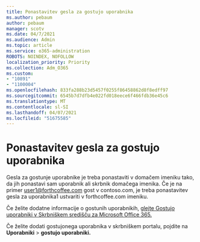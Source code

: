 ```yaml
---
title: Ponastavitev gesla za gostujo uporabnika
ms.author: pebaum
author: pebaum
manager: scotv
ms.date: 04/7/2021
ms.audience: Admin
ms.topic: article
ms.service: o365-administration
ROBOTS: NOINDEX, NOFOLLOW
localization_priority: Priority
ms.collection: Adm_O365
ms.custom:
- "10891"
- "1100004"
ms.openlocfilehash: 833fa288b23d5457f0255f86458862d8f8edff97
ms.sourcegitcommit: 6545b7d7dfb4e022fd018eece6f466fdb36e45c6
ms.translationtype: MT
ms.contentlocale: sl-SI
ms.lasthandoff: 04/07/2021
ms.locfileid: "51675585"
---
```

# <a name="guest-user-password-reset"></a>Ponastavitev gesla za gostujo uporabnika

Gesla za gostunje uporabnike je treba ponastaviti v domačem imeniku tako, da jih ponastavi sam uporabnik ali skrbnik domačega imenika. Če je na primer user1@forthcoffee.com gost v contoso.com, je treba ponastavitev gesla za uporabnika1 ustvariti v forthcoffee.com imeniku.

Če želite dodatne informacije o gostunih uporabnikih, [glejte Gostujo uporabniki v Skrbniškem središču za Microsoft Office 365.](https://docs.microsoft.com/microsoft-365/admin/add-users/about-guest-users)

Če želite dodati gostujonega uporabnika v skrbniškem portalu, pojdite na **Uporabniki**  >  **gostujo uporabniki.**